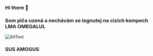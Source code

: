 ### Hi there 👋

### Som piča uzená a nechávám se lognutej na cizích kompech LMA OMEGALUL

![AltText](https://i.imgflip.com/5i8qof.gif)

### SUS AMOGUS

<!--
**MarciPhan/MarciPhan** is a ✨ _special_ ✨ repository because its `README.md` (this file) appears on your GitHub profile.

Here are some ideas to get you started:

- 🔭 I’m currently working on ...
- 🌱 I’m currently learning ...
- 👯 I’m looking to collaborate on ...
- 🤔 I’m looking for help with ...
- 💬 Ask me about ...
- 📫 How to reach me: ...
- 😄 Pronouns: ...
- ⚡ Fun fact: ...
-->
